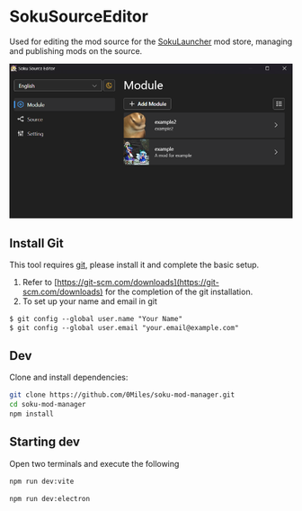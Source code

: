 # SokuSourceEditor
Used for editing the mod source for the [SokuLauncher](https://github.com/0Miles/soku-launcher) mod store, managing and publishing mods on the source.  

![preview](./docs/preview.png)

## Install Git  
This tool requires [git](https://git-scm.com/), please install it and complete the basic setup.
1. Refer to [https://git-scm.com/downloads](https://git-scm.com/downloads) for the completion of the git installation.
2. To set up your name and email in git
```shell
$ git config --global user.name "Your Name"
$ git config --global user.email "your.email@example.com"
```

## Dev
Clone and install dependencies:

```bash
git clone https://github.com/0Miles/soku-mod-manager.git
cd soku-mod-manager
npm install
```

## Starting dev
Open two terminals and execute the following
```bash
npm run dev:vite
```

```bash
npm run dev:electron
```